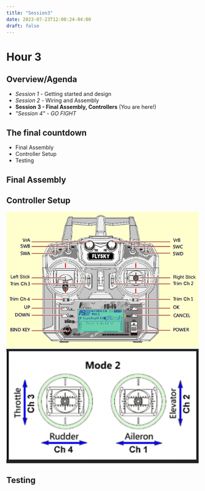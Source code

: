 ```yaml
---
title: "Session3"
date: 2023-07-23T12:08:24-04:00
draft: false
---
```



#  Hour 3

## Overview/Agenda

* *Session 1* - Getting started and design 
* *Session 2* - Wiring and Assembly 
* **Session 3 - Final Assembly, Controllers** (You are here!)
* *"Session 4"* - *GO FIGHT*

## The final countdown
* Final Assembly
* Controller Setup
* Testing

## Final Assembly

## Controller Setup
![Flysky Controller](images/controller.png)
![Channel Mixing](images/channels.png)

## Testing

